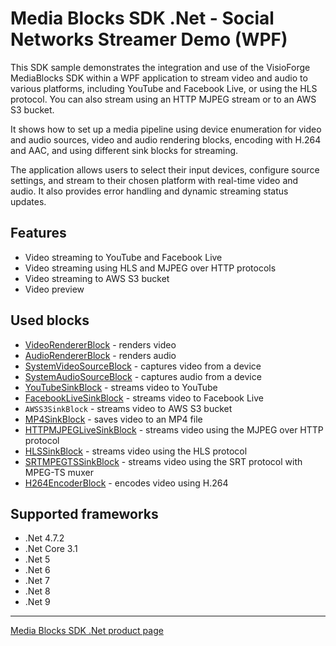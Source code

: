 # Media Blocks SDK .Net - Social Networks Streamer Demo (WPF)

This SDK sample demonstrates the integration and use of the VisioForge MediaBlocks SDK within a WPF application to stream video and audio to various platforms, including YouTube and Facebook Live, or using the HLS protocol.
You can also stream using an HTTP MJPEG stream or to an AWS S3 bucket.

It shows how to set up a media pipeline using device enumeration for video and audio sources, video and audio rendering blocks, encoding with H.264 and AAC, and using different sink blocks for streaming.

The application allows users to select their input devices, configure source settings, and stream to their chosen platform with real-time video and audio. It also provides error handling and dynamic streaming status updates.

## Features

- Video streaming to YouTube and Facebook Live
- Video streaming using HLS and MJPEG over HTTP protocols
- Video streaming to AWS S3 bucket
- Video preview

## Used blocks

- [VideoRendererBlock](https://www.visioforge.com/help/docs/dotnet/mediablocks/VideoRendering/) - renders video
- [AudioRendererBlock](https://www.visioforge.com/help/docs/dotnet/mediablocks/AudioRendering/) - renders audio
- [SystemVideoSourceBlock](https://www.visioforge.com/help/docs/dotnet/mediablocks/Sources/SystemVideoSourceBlock/) - captures video from a device
- [SystemAudioSourceBlock](https://www.visioforge.com/help/docs/dotnet/mediablocks/Sources/SystemAudioSourceBlock/) - captures audio from a device
- [YouTubeSinkBlock](https://www.visioforge.com/help/docs/dotnet/mediablocks/Sinks/YouTubeSinkBlock/) - streams video to YouTube
- [FacebookLiveSinkBlock](https://www.visioforge.com/help/docs/dotnet/mediablocks/Sinks/FacebookLiveSinkBlock/) - streams video to Facebook Live
- `AWSS3SinkBlock` - streams video to AWS S3 bucket
- [MP4SinkBlock](https://www.visioforge.com/help/docs/dotnet/mediablocks/Sinks/MP4SinkBlock/) - saves video to an MP4 file
- [HTTPMJPEGLiveSinkBlock](https://www.visioforge.com/help/docs/dotnet/mediablocks/Sinks/HTTPMJPEGLiveSinkBlock/) - streams video using the MJPEG over HTTP protocol
- [HLSSinkBlock](https://www.visioforge.com/help/docs/dotnet/mediablocks/Sinks/HLSSinkBlock/) - streams video using the HLS protocol
- [SRTMPEGTSSinkBlock](https://www.visioforge.com/help/docs/dotnet/mediablocks/Sinks/SRTMPEGTSSinkBlock/) - streams video using the SRT protocol with MPEG-TS muxer
- [H264EncoderBlock](https://www.visioforge.com/help/docs/dotnet/mediablocks/VideoEncoders/H264EncoderBlock/) - encodes video using H.264

## Supported frameworks

- .Net 4.7.2
- .Net Core 3.1
- .Net 5
- .Net 6
- .Net 7
- .Net 8
- .Net 9

---

[Media Blocks SDK .Net product page](https://www.visioforge.com/media-blocks-sdk)
